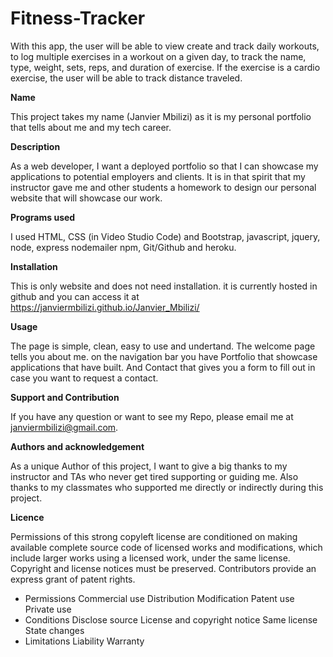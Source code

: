 # Fitness-Tracker

With this app, the user will be able to view create and track daily workouts, to log multiple exercises in a workout on a given day, to track the name, type, weight, sets, reps, and duration of exercise. If the exercise is a cardio exercise, the user will be able to track distance traveled.

<strong>Name</strong>

This project takes my name (Janvier Mbilizi) as it is my personal portfolio that tells about me and my tech career.

<strong>Description </strong>

As a web developer, I want a deployed portfolio so that I can showcase my applications to potential employers and clients. It is in that spirit that my instructor gave me and other students a homework to design our personal website that will showcase our work.

<strong>Programs used</strong>

I used HTML, CSS (in Video Studio Code) and Bootstrap, javascript, jquery, node, express nodemailer npm, Git/Github and heroku.

<strong>Installation </strong>

This is only website and does not need installation. it is currently hosted in github and you can access it at https://janviermbilizi.github.io/Janvier_Mbilizi/

<strong>Usage</strong>

The page is simple, clean, easy to use and undertand. The welcome page tells you about me. on the navigation bar you have Portfolio that showcase applications that have built. And Contact that gives you a form to fill out in case you want to request a contact.

<strong>Support and Contribution</strong>

If you have any question or want to see my Repo, please email me at janviermbilizi@gmail.com.

<strong>Authors and acknowledgement</strong>

As a unique Author of this project, I want to give a big thanks to my instructor and TAs who never get tired supporting or guiding me. Also thanks to my classmates who supported me directly or indirectly during this project.

<strong>Licence</strong>

Permissions of this strong copyleft license are conditioned on making available complete source code of licensed works and modifications, which include larger works using a licensed work, under the same license. Copyright and license notices must be preserved. Contributors provide an express grant of patent rights.

- Permissions Commercial use Distribution Modification Patent use Private use
- Conditions Disclose source License and copyright notice Same license State changes
- Limitations Liability Warranty
